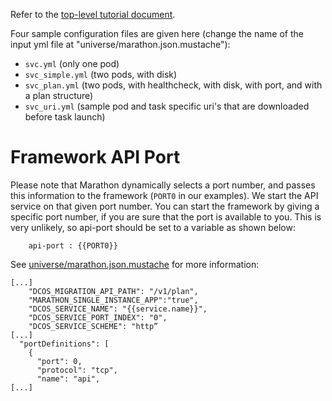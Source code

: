 Refer to the [top-level tutorial document](../../docs/tutorial.md).

Four sample configuration files are given here (change the name of the input yml file at "universe/marathon.json.mustache"):

 - `svc.yml` (only one pod)
 - `svc_simple.yml` (two pods, with disk)
 - `svc_plan.yml` (two pods, with healthcheck, with disk, with port, and with a plan structure)
 - `svc_uri.yml` (sample pod and task specific uri's that are downloaded before task launch) 

# Framework API Port

Please note that Marathon dynamically selects a port number, and passes this information to the framework (`PORT0` in our examples). We start the API service on that given port number. You can start the framework by giving a specific port number, if you are sure that the port is available to you. This is very unlikely, so api-port should be set to a variable as shown below:  
```
    api-port : {{PORT0}}
```

See [universe/marathon.json.mustache](universe/marathon.json.mustache) for more information:
```
[...]
    "DCOS_MIGRATION_API_PATH": "/v1/plan",
    "MARATHON_SINGLE_INSTANCE_APP":"true",
    "DCOS_SERVICE_NAME": "{{service.name}}",
    "DCOS_SERVICE_PORT_INDEX": "0",
    "DCOS_SERVICE_SCHEME": "http”
[...]
  "portDefinitions": [
    {
      "port": 0,
      "protocol": "tcp",
      "name": "api",
[...]
```




